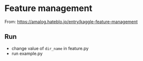 # Feature management

From: https://amalog.hateblo.jp/entry/kaggle-feature-management

## Run
- change value of `dir_name` in feature.py
- run example.py
